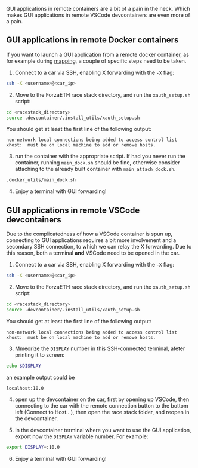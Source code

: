 GUI applications in remote containers are a bit of a pain in the neck. Which makes GUI applications in remote VSCode devcontainers are even more of a pain.

## GUI applications in remote Docker containers
If you want to launch a GUI application from a remote docker container, as for example during [mapping](https://git.ee.ethz.ch/pbl/research/f1tenth/race_stack/-/tree/master/base_system/pbl_f110_system?ref_type=heads#mapping), a couple of specific steps need to be taken. 

1. Connect to a car via SSH, enabling X forwarding with the `-X` flag: 
```bash
ssh -X <username>@<car_ip>
```

2.  Move to the ForzaETH race stack directory, and run the `xauth_setup.sh` script:
```bash
cd <racestack_directory>
source .devcontainer/.install_utils/xauth_setup.sh
```
You should get at least the first line of the following output:
```
non-network local connections being added to access control list
xhost:  must be on local machine to add or remove hosts.
```

3. run the container with the appropriate script. If had you never run the container, running `main_dock.sh` should be fine, otherwise consider attaching to the already built container with `main_attach_dock.sh`.
```bash
.docker_utils/main_dock.sh
```

4. Enjoy a terminal with GUI forwarding!


## GUI applications in remote VSCode devcontainers
Due to the complicatedness of how a VSCode container is spun up, connecting to GUI applications requires a bit more involvement and a secondary SSH connection, to which we can relay the X forwarding.
Due to this reason, both a terminal **and** VSCode need to be opened in the car. 

1. Connect to a car via SSH, enabling X forwarding with the `-X` flag: 
```bash
ssh -X <username>@<car_ip>
```

2.  Move to the ForzaETH race stack directory, and run the `xauth_setup.sh` script:
```bash
cd <racestack_directory>
source .devcontainer/.install_utils/xauth_setup.sh
```
You should get at least the first line of the following output:
```
non-network local connections being added to access control list
xhost:  must be on local machine to add or remove hosts.
```

3. Mmeorize the `DISPLAY` number in this SSH-connected terminal, afeter printing it to screen:
```bash
echo $DISPLAY
```

an example output could be 
```
localhost:10.0
```


4. open up the devcontainer on the car, first by opening up VSCode, then connecting to the car with the remote connection button to the bottom left (Connect to Host...), then open the race stack folder, and reopen in the devcontainer.

5. In the devcontainer terminal where you want to use the GUI application, export now the `DISPLAY` variable number. For example:
```bash
export DISPLAY=:10.0
```
 
6. Enjoy a terminal with GUI forwarding!

